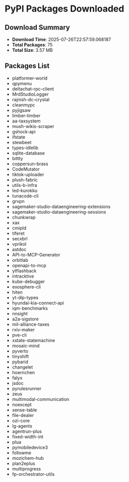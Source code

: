 # PyPI Packages Downloaded

## Download Summary
- **Download Time**: 2025-07-26T22:57:59.068187
- **Total Packages**: 75
- **Total Size**: 3.57 MB

## Packages List
- platformer-world
- qpymenu
- deltachat-rpc-client
- MrdStudioLogger
- rajnish-dc-crystal
- cleanmypc
- pyjigsaw
- limber-timber
- aa-taxsystem
- mush-wikis-scraper
- gshock-api
- ifstate
- stewbeet
- types-idlelib
- sqlite-database
- bittty
- coppersun-brass
- CodeMutator
- tiktok-uploader
- plush-fabric
- utils-b-infra
- led-kurokku
- tunacode-cli
- grvpn
- sagemaker-studio-dataengineering-extensions
- sagemaker-studio-dataengineering-sessions
- chunkwrap
- xax
- cmipld
- tiferet
- secxbrl
- vprikol
- astdoc
- API-to-MCP-Generator
- orbitlab
- openapi-to-mcp
- ytflashback
- intracktive
- kube-debugger
- exosphere-cli
- hiten
- yt-dlp-types
- hyundai-kia-connect-api
- iqm-benchmarks
- nnsight
- a2a-sigstore
- mil-alliance-taxes
- rxiv-maker
- pve-cli
- xstate-statemachine
- mosaic-mind
- pyverto
- tinyshift
- pybarid
- changelet
- hoernchen
- falyx
- jsdoc
- pyrulesrunner
- zeus
- multimodal-communication
- noexcept
- sense-table
- file-dealer
- ozi-core
- lg-agents
- agentrun-plus
- fixed-width-int
- plua
- pymobiledevice3
- followme
- mozichem-hub
- plan2eplus
- multiprogress
- fp-orchestrator-utils
